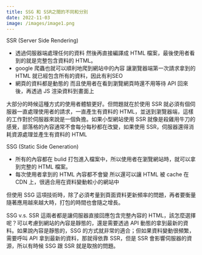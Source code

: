 ```yaml
---
title: SSG 和 SSR之間的不同和分別
date: 2022-11-03
image: /images/image1.png
---
```


SSR (Server Side Rendering)

- 透過伺服器端處理任何的資料
然後再直接編譯成 HTML 檔案，最後使用者看到的就是完整包含資料的 HTML。
- google 爬蟲也就可以順利地爬到網站中的內容
讓瀏覽器端第一次請求拿到的 HTML 就已經包含所有的資料，因此有利SEO
- 網頁的資料都是動態的
而且使用者在看到瀏覽網頁時還不用等待 API 回來後，再透過 JS 渲染資料到畫面上

大部分的時候這種方式的使用者體驗更好。但問題就在於使用 SSR 就必須有個伺服器一直處理使用者的請求，一直產生有資料的 HTML，並送到瀏覽器端，這樣的工作對於伺服器來說是一個負擔。如果小型網站使用 SSR 就像是殺雞用牛刀的感覺，部落格的內容通常不會每分每秒都在改變，如果使用 SSR，伺服器還得消耗資源處理並產生有資料的 HTML

SSG (Static Side Generation)

- 所有的內容都在 bulid
打包進入檔案中，所以使用者在瀏覽網站時，就可以拿到完整的 HTML 檔案。
- 每次使用者拿到的 HTML 內容都不會變
所以還可以讓 HTML 被 cache 在 CDN 上，很適合用在資料變動較小的網站中

但使用 SSG 這項技術時，除了必須考量到頁面資料更新頻率的問題，再者要衡量隨著應用越來越大時，打包的時間也會隨之增長。

SSG v.s. SSR
這兩者都是讓伺服器直接回應包含完整內容的 HTML，該怎麼選擇呢？可以考慮到網站的內容是靜態的，還是需要透過 API 動態的拿到最新的資料。如果說內容是靜態的，SSG 的方式就非常的適合；但如果資料變動很頻繁，需要呼叫 API 拿到最新的資料，那就得依靠 SSR，但是 SSR 會影響伺服器的資源，所以有時候 SSG 跟 SSR 就是取捨的問題。